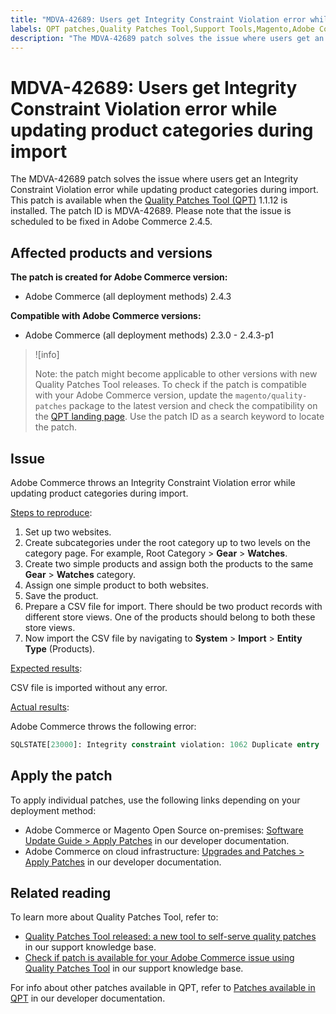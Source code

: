 ```yaml
---
title: "MDVA-42689: Users get Integrity Constraint Violation error while updating product categories during import"
labels: QPT patches,Quality Patches Tool,Support Tools,Magento,Adobe Commerce,cloud infrastructure,on-premises,QPT 1.1.12,Integrity Constraint Violation,updates,product categories,import,2.3.0,2.3.1,2.3.2,2.3.3,2.3.2-p2,2.3.4,2.3.3-p1,2.3.5,2.3.4-p2,2.3.5-p1,2.3.5-p2,2.3.6,2.3.6-p1,2.3.7,2.3.7-p1,2.3.7-p2,2.4.0,2.4.0-p1,2.4.1,2.4.1-p1,2.4.2,2.4.2-p1,2.4.2-p2,2.4.3,2.4.3-p1
description: "The MDVA-42689 patch solves the issue where users get an Integrity Constraint Violation error while updating product categories during import. This patch is available when the [Quality Patches Tool (QPT)](https://support.magento.com/hc/en-us/articles/360047139492) 1.1.12 is installed. The patch ID is MDVA-42689. Please note that the issue is scheduled to be fixed in Adobe Commerce 2.4.5."
---
```


# MDVA-42689: Users get Integrity Constraint Violation error while updating product categories during import

The MDVA-42689 patch solves the issue where users get an Integrity Constraint Violation error while updating product categories during import. This patch is available when the [Quality Patches Tool (QPT)](https://support.magento.com/hc/en-us/articles/360047139492) 1.1.12 is installed. The patch ID is MDVA-42689. Please note that the issue is scheduled to be fixed in Adobe Commerce 2.4.5.

## Affected products and versions

**The patch is created for Adobe Commerce version:**

* Adobe Commerce (all deployment methods) 2.4.3

**Compatible with Adobe Commerce versions:**

* Adobe Commerce (all deployment methods) 2.3.0 - 2.4.3-p1

>![info]
>
>Note: the patch might become applicable to other versions with new Quality Patches Tool releases. To check if the patch is compatible with your Adobe Commerce version, update the `magento/quality-patches` package to the latest version and check the compatibility on the [QPT landing page](https://devdocs.magento.com/quality-patches/tool.html#patch-grid). Use the patch ID as a search keyword to locate the patch.

## Issue

Adobe Commerce throws an Integrity Constraint Violation error while updating product categories during import.

<u>Steps to reproduce</u>:

1. Set up two websites.
1. Create subcategories under the root category up to two levels on the category page. For example, Root Category > **Gear** > **Watches**.
1. Create two simple products and assign both the products to the same **Gear** > **Watches** category.
1. Assign one simple product to both websites.
1. Save the product.
1. Prepare a CSV file for import. There should be two product records with different store views. One of the products should belong to both these store views.
1. Now import the CSV file by navigating to **System** > **Import** > **Entity Type** (Products).

<u>Expected results</u>:

CSV file is imported without any error.

<u>Actual results</u>:

Adobe Commerce throws the following error:
```SQL
SQLSTATE[23000]: Integrity constraint violation: 1062 Duplicate entry '1302' for key 'PRIMARY', query was: INSERT INTO `catalog_url_rewrite_product_category` (`url_rewrite_id`,`category_id`,`product_id`) VALUES (?, ?, ?), (?, ?, ?), (?, ?, ?)
```
## Apply the patch

To apply individual patches, use the following links depending on your deployment method:

* Adobe Commerce or Magento Open Source on-premises: [Software Update Guide > Apply Patches](https://devdocs.magento.com/guides/v2.4/comp-mgr/patching/mqp.html) in our developer documentation.
* Adobe Commerce on cloud infrastructure: [Upgrades and Patches > Apply Patches](https://devdocs.magento.com/cloud/project/project-patch.html) in our developer documentation.

## Related reading

To learn more about Quality Patches Tool, refer to:

* [Quality Patches Tool released: a new tool to self-serve quality patches](https://support.magento.com/hc/en-us/articles/360047139492) in our support knowledge base.
* [Check if patch is available for your Adobe Commerce issue using Quality Patches Tool](https://support.magento.com/hc/en-us/articles/360047125252) in our support knowledge base.

For info about other patches available in QPT, refer to [Patches available in QPT](https://devdocs.magento.com/quality-patches/tool.html#patch-grid) in our developer documentation.